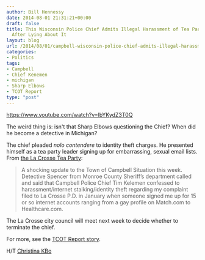 ```yaml
---
author: Bill Hennessy
date: 2014-08-01 21:31:21+00:00
draft: false
title: This Wisconsin Police Chief Admits Illegal Harassment of Tea Party Leader,
  After Lying About It
layout: blog
url: /2014/08/01/campbell-wisconsin-police-chief-admits-illegal-harassment-tea-party-leader-lying/
categories:
- Politics
tags:
- Campbell
- Chief Kenemen
- michigan
- Sharp Elbows
- TCOT Report
type: "post"
---
```


https://www.youtube.com/watch?v=lbYKydZ3T0Q

The weird thing is: isn't that Sharp Elbows questioning the Chief? When did he become a detective in Michigan?

The chief pleaded _nolo contendere_ to identity theft charges. He presented himself as a tea party leader signing up for embarrassing, sexual email lists. From [the La Crosse Tea Party](https://www.lacrosseteaparty.com/2014/06/campbell-police-chief-confesses-harassing-tea-party/):



> A shocking update to the Town of Campbell Situation this week. Detective Spencer from Monroe County Sheriff’s department called and said that Campbell Police Chief Tim Kelemen confessed to harassment/internet stalking/identity theft regarding my complaint filed to La Crosse P.D. in January when someone signed me up for 15 or so internet accounts ranging from a gay profile on Match.com to Healthcare.com.



The La Crosse city council will meet next week to decide whether to terminate the chief.

For more, see the [TCOT Report story](https://tcotreport.com/wisconsin-police-chief-confesses-to-harassing-tea-party-leader/).

H/T [Christina KBo](https://www.facebook.com/christina.kbo)
